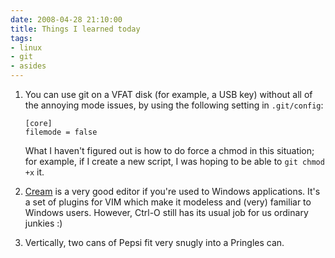 ```yaml
---
date: 2008-04-28 21:10:00
title: Things I learned today
tags:
- linux
- git
- asides
---
```


1. You can use git on a VFAT disk (for example, a USB key) without all of the
   annoying mode issues, by using the following setting in `.git/config`:

   ```
   [core]
   filemode = false
   ```

   What I haven't figured out is how to do force a chmod in this situation; for
   example, if I create a new script, I was hoping to be able to `git chmod +x`
   it.
2. [Cream](http://cream.sourceforge.net) is a very good editor if you're used
   to Windows applications. It's a set of plugins for VIM which make it
   modeless and (very) familiar to Windows users. However, Ctrl-O still has its
   usual job for us ordinary junkies :)
3. Vertically, two cans of Pepsi fit very snugly into a Pringles can.
